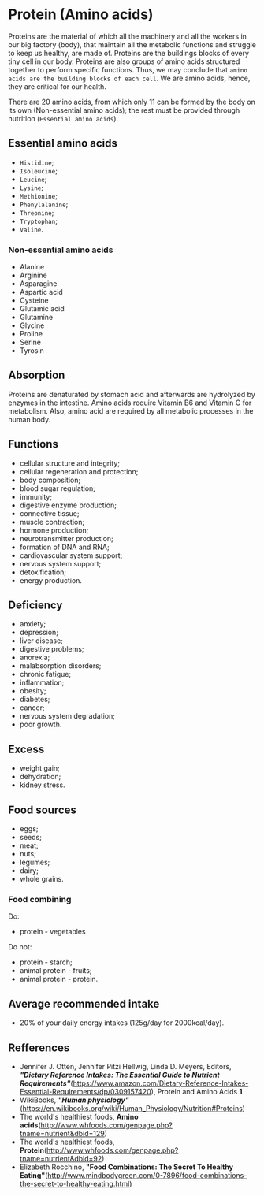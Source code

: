 # Protein (Amino acids)
Proteins are the material of which all the machinery and all the workers in our big factory (body), that maintain all the metabolic functions and struggle to keep us healthy, are made of. Proteins are the buildings blocks of every tiny cell in our body.
Proteins are also groups of amino acids structured together to perform specific functions. Thus, we may conclude that `amino acids are the building blocks of each cell`. We are amino acids, hence, they are critical for our health.

There are 20 amino acids, from which only 11 can be formed by the body on its own (Non-essential amino acids); the rest must be provided through nutrition (`Essential amino acids`).

## Essential amino acids
- `Histidine`;
- `Isoleucine`;
- `Leucine`;
- `Lysine`;
- `Methionine`;
- `Phenylalanine`;
- `Threonine`;
- `Tryptophan`;
- `Valine`.

### Non-essential amino acids
- Alanine
- Arginine
- Asparagine
- Aspartic acid
- Cysteine
- Glutamic acid
- Glutamine
- Glycine
- Proline
- Serine
- Tyrosin

## Absorption
Proteins are denaturated by stomach acid and afterwards are hydrolyzed by enzymes in the intestine. Amino acids require Vitamin B6 and Vitamin C 
for metabolism. Also, amino acid are required by all metabolic processes in the human body.

## Functions
- cellular structure and integrity;
- cellular regeneration and protection;
- body composition;
- blood sugar regulation;
- immunity;
- digestive enzyme production;
- connective tissue;
- muscle contraction;
- hormone production;
- neurotransmitter production;
- formation of DNA and RNA;
- cardiovascular system support;
- nervous system support;
- detoxification;
- energy production.

## Deficiency
- anxiety;
- depression;
- liver disease;
- digestive problems;
- anorexia;
- malabsorption disorders;
- chronic fatigue;
- inflammation;
- obesity;
- diabetes;
- cancer;
- nervous system degradation;
- poor growth.

## Excess
- weight gain;
- dehydration;
- kidney stress.

## Food sources
- eggs;
- seeds;
- meat;
- nuts;
- legumes;
- dairy;
- whole grains.

### Food combining
Do:
- protein - vegetables

Do not:
- protein - starch;
- animal protein - fruits;
- animal protein - protein.

## Average recommended intake
- 20% of your daily energy intakes (125g/day for 2000kcal/day).

## Refferences
- Jennifer J. Otten, Jennifer Pitzi Hellwig, Linda D. Meyers, Editors, ___"Dietary Reference Intakes: The Essential Guide to Nutrient Requirements"___(https://www.amazon.com/Dietary-Reference-Intakes-Essential-Requirements/dp/0309157420), Protein and Amino Acids __1__
- WikiBooks, ___"Human physiology"___(https://en.wikibooks.org/wiki/Human_Physiology/Nutrition#Proteins)
- The world's healthiest foods, __Amino acids__(http://www.whfoods.com/genpage.php?tname=nutrient&dbid=129)
- The world's healthiest foods, __Protein__(http://www.whfoods.com/genpage.php?tname=nutrient&dbid=92)
- Elizabeth Rocchino, __"Food Combinations: The Secret To Healthy Eating"__(http://www.mindbodygreen.com/0-7896/food-combinations-the-secret-to-healthy-eating.html)